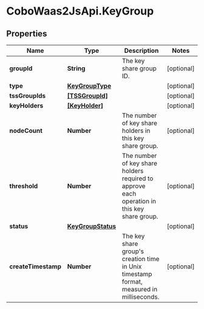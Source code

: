 # CoboWaas2JsApi.KeyGroup

## Properties

Name | Type | Description | Notes
------------ | ------------- | ------------- | -------------
**groupId** | **String** | The key share group ID. | [optional] 
**type** | [**KeyGroupType**](KeyGroupType.md) |  | [optional] 
**tssGroupIds** | [**[TSSGroupId]**](TSSGroupId.md) |  | [optional] 
**keyHolders** | [**[KeyHolder]**](KeyHolder.md) |  | [optional] 
**nodeCount** | **Number** | The number of key share holders in this key share group. | [optional] 
**threshold** | **Number** | The number of key share holders required to approve each operation in this key share group. | [optional] 
**status** | [**KeyGroupStatus**](KeyGroupStatus.md) |  | [optional] 
**createTimestamp** | **Number** | The key share group&#39;s creation time in Unix timestamp format, measured in milliseconds. | [optional] 


